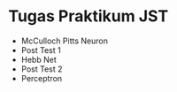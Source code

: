 # Tugas Praktikum JST
 - McCulloch Pitts Neuron
 - Post Test 1
 - Hebb Net
 - Post Test 2
 - Perceptron
